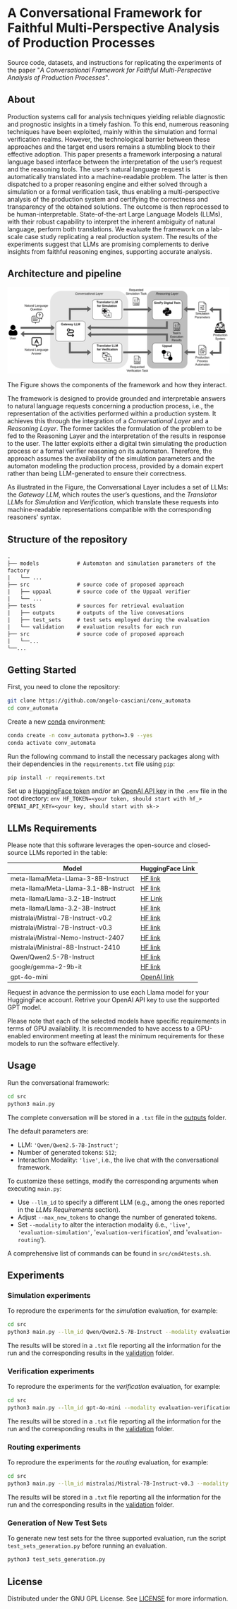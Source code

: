 # A Conversational Framework for Faithful Multi-Perspective Analysis of Production Processes

Source code, datasets, and instructions for replicating the experiments of the paper "_A Conversational Framework for Faithful Multi-Perspective Analysis of Production Processes_".

## About

Production systems call for analysis techniques yielding reliable diagnostic and prognostic insights in a timely fashion. To this end, numerous reasoning techniques have been exploited, mainly within the simulation and formal verification realms. However, the technological barrier between these approaches and the target end users remains a stumbling block to their effective adoption. This paper presents a framework interposing a natural language based interface between the interpretation of the user’s request and the reasoning tools. The user’s natural language request is automatically translated into a machine-readable problem. The latter is then dispatched to a proper reasoning engine and either solved through a simulation or a formal verification task, thus enabling a multi-perspective analysis of the production system and certifying the correctness and transparency of the obtained solutions. The outcome is then reprocessed to be human-interpretable. State-of-the-art Large Language Models (LLMs), with their robust capability to interpret the inherent ambiguity of natural language, perform both translations. We evaluate the framework on a lab-scale case study replicating a real production system. The results of the experiments suggest that LLMs are promising complements to derive insights from faithful reasoning engines, supporting accurate analysis.

## Architecture and pipeline

![architecture](images/architecture.png)

The Figure shows the components of the framework and how they interact.

The framework is designed to provide grounded and interpretable answers to natural language requests concerning a production process, i.e., the representation of the activities performed within a production system. It achieves this through the integration of a _Conversational Layer_ and a _Reasoning Layer_. The former tackles the formulation of the problem to be fed to the Reasoning Layer and the interpretation of the results in response to the user. The latter exploits either a digital twin simulating the production process or a formal verifier reasoning on its automaton. Therefore, the approach assumes the availability of the simulation parameters and the automaton modeling the production process, provided by a domain expert rather than being LLM-generated to ensure their correctness.

As illustrated in the Figure, the Conversational Layer includes a set of LLMs: the _Gateway LLM_, which routes the user’s questions, and the _Translator LLMs_ for _Simulation_ and _Verification_, which translate these requests into machine-readable representations compatible with the corresponding reasoners' syntax.

## Structure of the repository

```
.
├── models            # Automaton and simulation parameters of the factory
|   └── ...
├── src               # source code of proposed approach
|   ├── uppaal        # source code of the Uppaal verifier
|   └── ...
├── tests             # sources for retrieval evaluation
|   ├── outputs       # outputs of the live convesations
|   ├── test_sets     # test sets employed during the evaluation
|   └── validation    # evaluation results for each run
├── src               # source code of proposed approach
|   └──...
└──...
```

## Getting Started

First, you need to clone the repository:
```bash
git clone https://github.com/angelo-casciani/conv_automata
cd conv_automata
```

Create a new [conda](https://docs.anaconda.com/free/miniconda/) environment:
```bash
conda create -n conv_automata python=3.9 --yes
conda activate conv_automata
```

Run the following command to install the necessary packages along with their dependencies in the `requirements.txt` file using `pip`:
```bash
pip install -r requirements.txt
```

Set up a [HuggingFace token](https://huggingface.co/) and/or an [OpenAI API key](https://platform.openai.com/overview) in the `.env` file in the root directory:
    ```env
    HF_TOKEN=<your token, should start with hf_>
    OPENAI_API_KEY=<your key, should start with sk->
    ```

## LLMs Requirements

Please note that this software leverages the open-source and closed-source LLMs reported in the table:

| Model | HuggingFace Link |
|-----------|-----------|
| meta-llama/Meta-Llama-3-8B-Instruct | [HF link](https://huggingface.co/meta-llama/Meta-Llama-3-8B-Instruct) |
| meta-llama/Meta-Llama-3.1-8B-Instruct | [HF link](https://huggingface.co/meta-llama/Meta-Llama-3.1-8B-Instruct) |
| meta-llama/Llama-3.2-1B-Instruct | [HF Link](https://huggingface.co/meta-llama/Llama-3.2-1B-Instruct)|
| meta-llama/Llama-3.2-3B-Instruct | [HF link](https://huggingface.co/meta-llama/Llama-3.2-3B-Instruct) |
| mistralai/Mistral-7B-Instruct-v0.2 | [HF link](https://huggingface.co/mistralai/Mistral-7B-Instruct-v0.2) |
| mistralai/Mistral-7B-Instruct-v0.3 | [HF link](https://huggingface.co/mistralai/Mistral-7B-Instruct-v0.3) |
| mistralai/Mistral-Nemo-Instruct-2407 | [HF link](https://huggingface.co/mistralai/Mistral-Nemo-Instruct-2407) |
| mistralai/Ministral-8B-Instruct-2410 | [HF link](https://huggingface.co/mistralai/Ministral-8B-Instruct-2410) |
| Qwen/Qwen2.5-7B-Instruct | [HF link](https://huggingface.co/Qwen/Qwen2.5-7B-Instruct) |
| google/gemma-2-9b-it | [HF link](https://huggingface.co/google/gemma-2-9b-it) |
| gpt-4o-mini | [OpenAI link](https://platform.openai.com/docs/models) |

Request in advance the permission to use each Llama model for your HuggingFace account.
Retrive your OpenAI API key to use the supported GPT model.

Please note that each of the selected models have specific requirements in terms of GPU availability.
It is recommended to have access to a GPU-enabled environment meeting at least the minimum requirements for these models to run the software effectively.

## Usage

Run the conversational framework:
```bash
cd src
python3 main.py
```

The complete conversation will be stored in a `.txt` file in the [outputs](tests/outputs) folder.

The default parameters are: 
- LLM: `'Qwen/Qwen2.5-7B-Instruct'`;
- Number of generated tokens: `512`;
- Interaction Modality: `'live'`, i.e., the live chat with the conversational framework.

To customize these settings, modify the corresponding arguments when executing `main.py`:
- Use `--llm_id` to specify a different LLM (e.g., among the ones reported in the _LLMs Requirements_ section).
- Adjust `--max_new_tokens` to change the number of generated tokens.
- Set `--modality` to alter the interaction modality (i.e., `'live'`, `'evaluation-simulation'`, '`evaluation-verification`', and '`evaluation-routing`').

A comprehensive list of commands can be found in `src/cmd4tests.sh`.

## Experiments

### Simulation experiments

To reprodure the experiments for the _simulation_ evaluation, for example:
```bash
cd src
python3 main.py --llm_id Qwen/Qwen2.5-7B-Instruct --modality evaluation-simulation --max_new_tokens 512
```

The results will be stored in a `.txt` file reporting all the information for the run and the corresponding results in the [validation](tests/validation) folder.

### Verification experiments

To reprodure the experiments for the _verification_ evaluation, for example:
```bash
cd src
python3 main.py --llm_id gpt-4o-mini --modality evaluation-verification --max_new_tokens 512
```

The results will be stored in a `.txt` file reporting all the information for the run and the corresponding results in the [validation](tests/validation) folder.

### Routing experiments

To reprodure the experiments for the _routing_ evaluation, for example:
```bash
cd src
python3 main.py --llm_id mistralai/Mistral-7B-Instruct-v0.3 --modality evaluation-routing --max_new_tokens 512
```

The results will be stored in a `.txt` file reporting all the information for the run and the corresponding results in the [validation](tests/validation) folder.

### Generation of New Test Sets

To generate new test sets for the three supported evaluation, run the script `test_sets_generation.py` before running an evaluation.
```bash
python3 test_sets_generation.py
```

## License
Distributed under the GNU GPL License. See [LICENSE](LICENSE) for more information.

